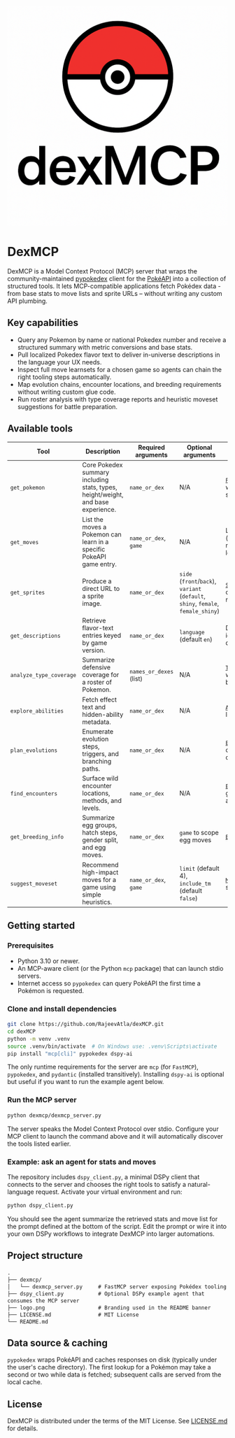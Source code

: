 <p align='center'>
    <img src='https://raw.githubusercontent.com/RajeevAtla/dexMCP/main/logo.png'/>
</p>

# DexMCP

DexMCP is a Model Context Protocol (MCP) server that wraps the community-maintained
[pypokedex](https://pypi.org/project/pypokedex/) client for the
[PokéAPI](https://pokeapi.co/) into a collection of structured tools.
It lets MCP-compatible applications fetch Pokédex data - from base stats to move
lists and sprite URLs – without writing any custom API plumbing.

## Key capabilities

- Query any Pokemon by name or national Pokedex number and receive a structured summary with metric conversions and base stats.
- Pull localized Pokedex flavor text to deliver in-universe descriptions in the language your UX needs.
- Inspect full move learnsets for a chosen game so agents can chain the right tooling steps automatically.
- Map evolution chains, encounter locations, and breeding requirements without writing custom glue code.
- Run roster analysis with type coverage reports and heuristic moveset suggestions for battle preparation.

## Available tools

| Tool | Description | Required arguments | Optional arguments | Returns |
| --- | --- | --- | --- | --- |
| `get_pokemon` | Core Pokedex summary including stats, types, height/weight, and base experience. | `name_or_dex` | N/A | [`PokemonSummary`](dexmcp/dexmcp_server.py) model with nested base stats. |
| `get_moves` | List the moves a Pokemon can learn in a specific PokeAPI game entry. | `name_or_dex`, `game` | N/A | List of [`Move`](dexmcp/dexmcp_server.py) records (move name, learn method, optional level). |
| `get_sprites` | Produce a direct URL to a sprite image. | `name_or_dex` | `side` (`front`/`back`), `variant` (`default`, `shiny`, `female`, `female_shiny`) | [`SpriteURL`](dexmcp/dexmcp_server.py) record containing the resolved URL. |
| `get_descriptions` | Retrieve flavor-text entries keyed by game version. | `name_or_dex` | `language` (default `en`) | Dict of version identifier -> description string. |
| `analyze_type_coverage` | Summarize defensive coverage for a roster of Pokemon. | `names_or_dexes` (list) | N/A | [`TypeCoverageReport`](dexmcp/dexmcp_server.py) with matchup breakdowns. |
| `explore_abilities` | Fetch effect text and hidden-ability metadata. | `name_or_dex` | N/A | [`AbilityExplorerResult`](dexmcp/dexmcp_server.py) listing each ability. |
| `plan_evolutions` | Enumerate evolution steps, triggers, and branching paths. | `name_or_dex` | N/A | [`EvolutionReport`](dexmcp/dexmcp_server.py) containing relevant chains. |
| `find_encounters` | Surface wild encounter locations, methods, and levels. | `name_or_dex` | N/A | [`EncounterReport`](dexmcp/dexmcp_server.py) grouped by location and game version. |
| `get_breeding_info` | Summarize egg groups, hatch steps, gender split, and egg moves. | `name_or_dex` | `game` to scope egg moves | [`BreedingInfo`](dexmcp/dexmcp_server.py) record. |
| `suggest_moveset` | Recommend high-impact moves for a game using simple heuristics. | `name_or_dex`, `game` | `limit` (default 4), `include_tm` (default `false`) | [`MovesetRecommendation`](dexmcp/dexmcp_server.py) sorted by score. |


## Getting started

### Prerequisites

- Python 3.10 or newer.
- An MCP-aware client (or the Python `mcp` package) that can launch stdio servers.
- Internet access so `pypokedex` can query PokéAPI the first time a Pokémon is requested.

### Clone and install dependencies

```bash
git clone https://github.com/RajeevAtla/dexMCP.git
cd dexMCP
python -m venv .venv
source .venv/bin/activate  # On Windows use: .venv\Scripts\activate
pip install "mcp[cli]" pypokedex dspy-ai
```

The only runtime requirements for the server are `mcp` (for `FastMCP`), `pypokedex`,
and `pydantic` (installed transitively). Installing `dspy-ai` is optional but
useful if you want to run the example agent below.

### Run the MCP server

```bash
python dexmcp/dexmcp_server.py
```

The server speaks the Model Context Protocol over stdio. 
Configure your MCP client to launch the command above and it will automatically discover the tools listed earlier.

### Example: ask an agent for stats and moves

The repository includes `dspy_client.py`, 
a minimal DSPy client that connects
to the server and chooses the right tools to satisfy a natural-language request.
Activate your virtual environment and run:

```bash
python dspy_client.py
```

You should see the agent summarize the retrieved stats and move list for the prompt defined at the bottom of the script. 
Edit the prompt or wire it into your own DSPy workflows to integrate DexMCP into larger automations.

## Project structure

```
.
├── dexmcp/
│   └── dexmcp_server.py     # FastMCP server exposing Pokédex tooling
├── dspy_client.py           # Optional DSPy example agent that consumes the MCP server
├── logo.png                 # Branding used in the README banner
├── LICENSE.md               # MIT License
└── README.md
```

## Data source & caching

`pypokedex` wraps PokéAPI and caches responses on disk (typically under the
user's cache directory). The first lookup for a Pokémon may take a second or two
while data is fetched; subsequent calls are served from the local cache.

## License

DexMCP is distributed under the terms of the MIT License. See
[LICENSE.md](LICENSE.md) for details.
